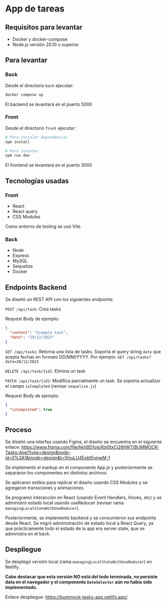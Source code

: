 # App de tareas

## Requisitos para levantar

- Docker y docker-compose
- Node.js versión 20.10 o superior

## Para levantar

### Back

Desde el directorio `back` ejecutar: 

```bash
docker compose up
```

El backend se levantará en el puerto 5000

### Front

Desde el directorio `front` ejecutar: 

```bash
# Para instalar dependencias
npm install
```

```bash
# Para levantar
npm run dev
```

El frontend se levantará en el puerto 3000

## Tecnologías usadas

### Front

- React
- React query
- CSS Modules

Como entorno de tooling se usó Vite.

### Back

- Node
- Express
- MySQL
- Sequelize
- Docker

## Endpoints Backend

Se diseñó un REST API con los siguientes endpoints:

`POST /api/task`: Crea tasks

Request Body de ejemplo:

```json
{
  "content": "Example task",
  "date": "29/12/2023"
}
```

`GET /api/tasks`: Retorna una lista de tasks. Soporta el query string `date` que acepta fechas en formato DD/MM/YYYY. Por ejemplo: `GET /api/tasks?date=28/12/2023`

`DELETE /api/task/{id}`: Elimina un task

`PATCH /api/task/{id}`: Modifica parcialmente un task. Se soporta actualizar el campo `isCompleted` (revisar `sequelize.js`)

Request Body de ejemplo:

```json
{
  "isCompleted": true
}
```

## Proceso

Se diseñó una interfaz usando Figma, el diseño se encuentra en el siguiente enlace: https://www.figma.com/file/kkhBD1oipXbj0txCj26hWT/BUMMOCK-Tasks-App?type=design&node-id=0%3A1&mode=design&t=5lnuLU4Eebt5ynwM-1

Se implementó el markup en el componente App.js y posteriormente se separaron los componentes en distintos archivos.

Se aplicaron estilos para replicar el diseño usando CSS Modules y se agregaron transiciones y animaciones.

Se programó interacción en React (usando Event Handlers, Hooks, etc) y se administró estado local usando useReducer (revisar rama `managingLocalStateWithUseReducer`).

Posteriormente, se implementó backend y se consumieron sus endpoints desde React. Se migró administración de estado local a React Query, ya que prácticamente todo el estado de la app era server state, que se administra en el back.

## Despliegue

Se desplegó versión local (rama `managingLocalStateWithUseReducer`) en Netlify.

**Cabe destacar que esta versión NO está del todo terminada, no persiste data en el navegador y el componente `DateSelector` aún no había sido implementado.**

Enlace despliegue: https://bummock-tasks-app.netlify.app/
